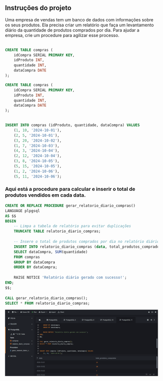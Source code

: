 ##  Instruções do projeto

Uma empresa de vendas tem um banco de dados com informações sobre os seus produtos. Ela precisa criar um relatório que faça um levantamento diário da quantidade de produtos comprados por dia. 
Para ajudar a empresa, crie um procedure para agilizar esse processo.


```sql

CREATE TABLE compras (
    idCompra SERIAL PRIMARY KEY,
    idProduto INT,
    quantidade INT,
    dataCompra DATE
);

```
```sql
CREATE TABLE compras (
    idCompra SERIAL PRIMARY KEY,
    idProduto INT,
    quantidade INT,
    dataCompra DATE
);

```

```sql

INSERT INTO compras (idProduto, quantidade, dataCompra) VALUES
    (1, 10, '2024-10-01'),
    (2, 5, '2024-10-01'),
    (3, 20, '2024-10-02'),
    (1, 7, '2024-10-03'),
    (4, 3, '2024-10-04'),
    (2, 12, '2024-10-04'),
    (3, 8, '2024-10-05'),
    (5, 15, '2024-10-05'),
    (1, 2, '2024-10-06'),
    (5, 11, '2024-10-06');

```
### Aqui está a procedure para calcular e inserir o total de produtos vendidos em cada data.

```sql 
CREATE OR REPLACE PROCEDURE gerar_relatorio_diario_compras()
LANGUAGE plpgsql
AS $$
BEGIN
    -- Limpa a tabela de relatório para evitar duplicações
    TRUNCATE TABLE relatorio_diario_compras;

    -- Insere o total de produtos comprados por dia no relatório diário
    INSERT INTO relatorio_diario_compras (data, total_produtos_comprados)
    SELECT dataCompra, SUM(quantidade)
    FROM compras
    GROUP BY dataCompra
    ORDER BY dataCompra;
    
    RAISE NOTICE 'Relatório diário gerado com sucesso!';
END;
$$;

CALL gerar_relatorio_diario_compras();
SELECT * FROM relatorio_diario_compras;

```

![Resultado](image.png)